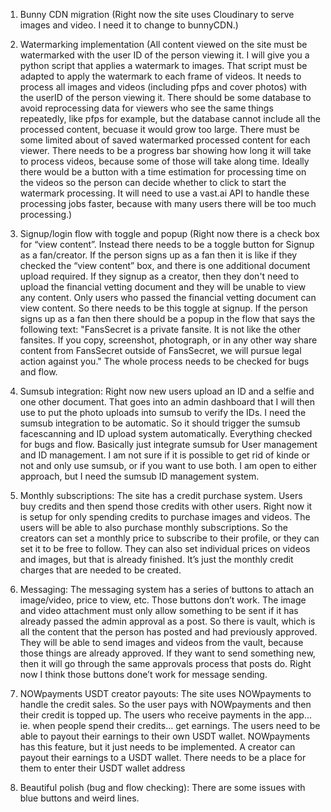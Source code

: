 
1. Bunny CDN migration (Right now the site uses Cloudinary to serve images and video. I need it to change to bunnyCDN.) 

2. Watermarking implementation (All content viewed on the site must be watermarked with the user ID of the person viewing it. I will give you a python script that applies a watermark to images. That script must be adapted to apply the watermark to each frame of videos. It needs to process all images and videos (including pfps and cover photos) with the userID of the person viewing it. There should be some database to avoid reprocessing data for viewers who see the same things repeatedly, like pfps for example, but the database cannot include all the processed content, becuase it would grow too large. There must be some limited about of saved watermarked processed content for each viewer. There needs to be a progress bar showing how long it will take to process videos, because some of those will take along time. Ideally there would be a button with a time estimation for processing time on the videos so the person can decide whether to click to start the watermark processing. It will need to use a vast.ai API to handle these processing jobs faster, because with many users there will be too much processing.) 

3. Signup/login flow with toggle and popup (Right now there is a check box for “view content”. Instead there needs to be a toggle button for Signup as a fan/creator. If the person signs up as a fan then it is like if they checked the “view content” box, and there is one additional document upload required. If they signup as a creator, then they don't need to upload the financial vetting document and they will be unable to view any content. Only users who passed the financial vetting document can view content. So there needs to be this toggle at signup. If the person signs up as a fan then there should be a popup in the flow that says the following text: "FansSecret is a private fansite. It is not like the other fansites. If you copy, screenshot, photograph, or in any other way share content from FansSecret outside of FansSecret, we will pursue legal action against you." The whole process needs to be checked for bugs and flow. 

4. Sumsub integration: Right now new users upload an ID and a selfie and one other document. That goes into an admin dashboard that I will then use to put the photo uploads into sumsub to verify the IDs. I need the sumsub integration to be automatic. So it should trigger the sumsub facescanning and ID upload system automatically. Everything checked for bugs and flow. Basically just integrate sumsub for User management and ID management. I am not sure if it is possible to get rid of kinde or not and only use sumsub, or if you want to use both. I am open to either approach, but I need the sumsub ID management system. 

5. Monthly subscriptions: The site has a credit purchase system. Users buy credits and then spend those credits with other users. Right now it is setup for only spending credits to purchase images and videos. The users will be able to also purchase monthly subscriptions. So the creators can set a monthly price to subscribe to their profile, or they can set it to be free to follow. They can also set individual prices on videos and images, but that is already finished. It’s just the monthly credit charges that are needed to be created. 

6. Messaging: The messaging system has a series of buttons to attach an image/video, price to view, etc. Those buttons don’t work. The image and video attachment must only allow something to be sent if it has already passed the admin approval as a post. So there is vault, which is all the content that the person has posted and had previously approved. They will be able to send images and videos from the vault, because those things are already approved. If they want to send something new, then it will go through the same approvals process that posts do. Right now I think those buttons done’t work for message sending. 

7. NOWpayments USDT creator payouts: The site uses NOWpayments to handle the credit sales. So the user pays with NOWpayments and then their credit is topped up. The users who receive payments in the app… ie. when people spend their credits… get earnings. The users need to be able to payout their earnings to their own USDT wallet. NOWpayments has this feature, but it just needs to be implemented. A creator can payout their earnings to a USDT wallet. There needs to be a place for them to enter their USDT wallet address 

8. Beautiful polish (bug and flow checking): There are some issues with blue buttons and weird lines.
